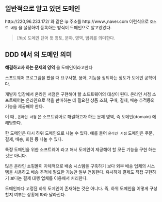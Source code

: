 ## 일반적으로 알고 있던 도메인

http://220,96.233.172/ 와 같은 ip 주소를 http://www.,naver.com 이런식으로 `호스트 네임` 을 설정하여 등록하는 방식이 도메인으로 알고있었다.

>[!tip] 도메인 단어 뜻
> 영토, 분야, 영역, 범위를 의미한다.

## DDD 에서 의 도메인 의미

**해결하고자 하는 문제의 영역** 을 도메인이라고한다

소프트웨어 프로그램을 봤을 때 요구사항, 용어, 기능을 정의하는 정도가 도메인 공학이다.

개발자 입장에서 온라인 서점은 구현해야 할 소프트웨어의 대상이 된다.
온라인 서점 소프트웨어는 온라인으로 책을 판매하는 데 필요한 상품 조회, 구매, 결제, 배송 추적등의 기능을 제공해야 한다.

이 때 , `온라인 서점` 은 소프트웨어로 해결하고자 하는 문제 영역, 즉 도메인(domain) 에 해당한다.

한 도메인은 다시 하위 도메인으로 나눌 수 있다. 예를 들어 `온라인 서점` 도메인은 주문, 결제, 배송, 회원 등 나눌 수 있다.

특정 도메인을 위한 소프트웨어 라고 해서 도메인이 제공해야 할 모든 기능을 구현 하는 것은 아니다.

많은 온라인 쇼핑몰이 자체적으로 배송 시스템을 구축하기 보다 외부 배송 업체의 시스템을 사용하고 배송 추적에 필요한 기능만 일부 연동한다.
유사하게 결제도 직접 구현하기 보다는 결제 대행 업체를 이용해서 처리한다.

도메인마다 고정된 하위 도메인이 존재하는 것은 아니다.
즉, 하위 도메인을 어떻게 구성할지 여부는 상황에 따라 달라진다.

